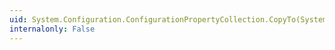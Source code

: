 ```yaml
---
uid: System.Configuration.ConfigurationPropertyCollection.CopyTo(System.Configuration.ConfigurationProperty[],System.Int32)
internalonly: False
---
```

